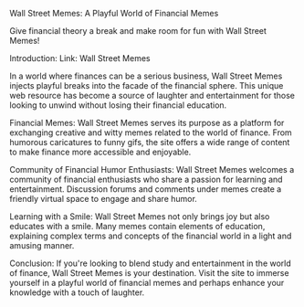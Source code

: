 Wall Street Memes: A Playful World of Financial Memes

Give financial theory a break and make room for fun with Wall Street Memes!

Introduction:
Link: Wall Street Memes

In a world where finances can be a serious business, Wall Street Memes injects playful breaks into the facade of the financial sphere. This unique web resource has become a source of laughter and entertainment for those looking to unwind without losing their financial education.

Financial Memes:
Wall Street Memes serves its purpose as a platform for exchanging creative and witty memes related to the world of finance. From humorous caricatures to funny gifs, the site offers a wide range of content to make finance more accessible and enjoyable.

Community of Financial Humor Enthusiasts:
Wall Street Memes welcomes a community of financial enthusiasts who share a passion for learning and entertainment. Discussion forums and comments under memes create a friendly virtual space to engage and share humor.

Learning with a Smile:
Wall Street Memes not only brings joy but also educates with a smile. Many memes contain elements of education, explaining complex terms and concepts of the financial world in a light and amusing manner.

Conclusion:
If you're looking to blend study and entertainment in the world of finance, Wall Street Memes is your destination. Visit the site to immerse yourself in a playful world of financial memes and perhaps enhance your knowledge with a touch of laughter.
